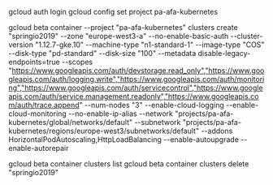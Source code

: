

gcloud auth login
gcloud config set project pa-afa-kubernetes

gcloud beta container --project "pa-afa-kubernetes" clusters create "springio2019" --zone "europe-west3-a" --no-enable-basic-auth --cluster-version "1.12.7-gke.10" --machine-type "n1-standard-1" --image-type "COS" --disk-type "pd-standard" --disk-size "100" --metadata disable-legacy-endpoints=true --scopes "https://www.googleapis.com/auth/devstorage.read_only","https://www.googleapis.com/auth/logging.write","https://www.googleapis.com/auth/monitoring","https://www.googleapis.com/auth/servicecontrol","https://www.googleapis.com/auth/service.management.readonly","https://www.googleapis.com/auth/trace.append" --num-nodes "3" --enable-cloud-logging --enable-cloud-monitoring --no-enable-ip-alias --network "projects/pa-afa-kubernetes/global/networks/default" --subnetwork "projects/pa-afa-kubernetes/regions/europe-west3/subnetworks/default" --addons HorizontalPodAutoscaling,HttpLoadBalancing --enable-autoupgrade --enable-autorepair

gcloud beta container clusters list
gcloud beta container clusters delete "springio2019"